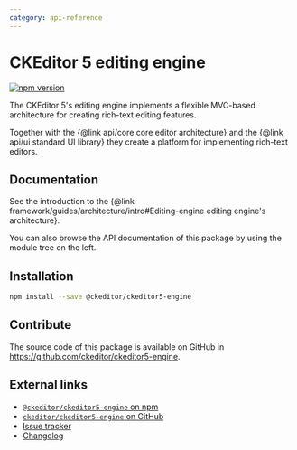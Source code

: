 ```yaml
---
category: api-reference
---
```


# CKEditor 5 editing engine

[![npm version](https://badge.fury.io/js/%40ckeditor%2Fckeditor5-engine.svg)](https://www.npmjs.com/package/@ckeditor/ckeditor5-engine)

The CKEditor 5's editing engine implements a flexible MVC-based architecture for creating rich-text editing features.

Together with the {@link api/core core editor architecture} and the {@link api/ui standard UI library} they create a platform for implementing rich-text editors.

## Documentation

See the introduction to the {@link framework/guides/architecture/intro#Editing-engine editing engine's architecture}.

You can also browse the API documentation of this package by using the module tree on the left.

## Installation

```bash
npm install --save @ckeditor/ckeditor5-engine
```

## Contribute

The source code of this package is available on GitHub in https://github.com/ckeditor/ckeditor5-engine.

## External links

* [`@ckeditor/ckeditor5-engine` on npm](https://www.npmjs.com/package/@ckeditor/ckeditor5-engine)
* [`ckeditor/ckeditor5-engine` on GitHub](https://github.com/ckeditor/ckeditor5-engine)
* [Issue tracker](https://github.com/ckeditor/ckeditor5-engine/issues)
* [Changelog](https://github.com/ckeditor/ckeditor5-engine/blob/master/CHANGELOG.md)

